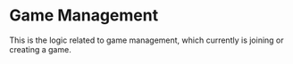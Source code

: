 # Game Management

This is the logic related to game management, which currently is joining or creating a game.
